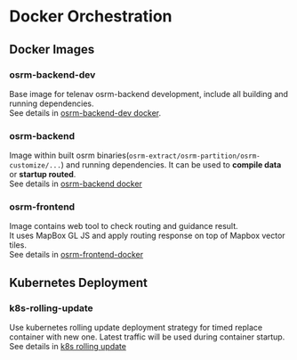 # Docker Orchestration

## Docker Images 
### osrm-backend-dev
Base image for telenav osrm-backend development, include all building and running dependencies.     
See details in [osrm-backend-dev docker](./osrm-backend-dev/).    

### osrm-backend
Image within built osrm binaries(`osrm-extract/osrm-partition/osrm-customize/...`) and running dependencies. It can be used to **compile data** or **startup routed**.      
See details in [osrm-backend docker](./osrm-backend/)

### osrm-frontend
Image contains web tool to check routing and guidance result.  
It uses MapBox GL JS and apply routing response on top of Mapbox vector tiles.  
See details in [osrm-frontend-docker](./osrm-frontend-docker/README.md)

## Kubernetes Deployment
### k8s-rolling-update
Use kubernetes rolling update deployment strategy for timed replace container with new one. Latest traffic will be used during container startup.  
See details in [k8s rolling update](./k8s-rolling-update/)
